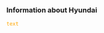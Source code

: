<!DOCTYPE html>
<html>
<body>

<h3 allign=> Information about Hyundai</h3> 


<code style="color : orange">text</code>
